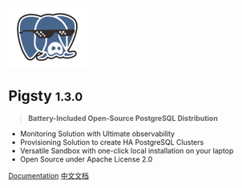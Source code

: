 ![logo](_media/icon.svg)

# Pigsty <small>1.3.0</small>

> <b>Battery-Included Open-Source PostgreSQL Distribution</b>

- Monitoring Solution with Ultimate observability
- Provisioning Solution to create HA PostgreSQL Clusters
- Versatile Sandbox with one-click local installation on your laptop
- Open Source under Apache License 2.0

[Documentation](#pigsty)
[中文文档](zh-cn/)
